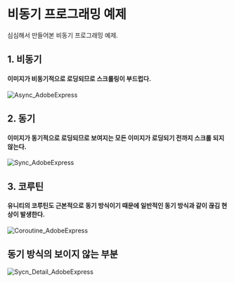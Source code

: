 
# 비동기 프로그래밍 예제

심심해서 만들어본 비동기 프로그래밍 예제.  

## 1. 비동기  
#### 이미지가 비동기적으로 로딩되므로 스크롤링이 부드럽다.
![Async_AdobeExpress](https://user-images.githubusercontent.com/69672253/178984350-8cce80d6-6186-4fa9-bbc1-6e59380ed1d0.gif)  

## 2. 동기  
#### 이미지가 동기적으로 로딩되므로 보여지는 모든 이미지가 로딩되기 전까지 스크롤 되지 않는다.
![Sync_AdobeExpress](https://user-images.githubusercontent.com/69672253/178983556-b7bcc033-8992-4628-a34d-e81b2c52158a.gif)

## 3. 코루틴  
#### 유니티의 코루틴도 근본적으로 동기 방식이기 때문에 일반적인 동기 방식과 같이 끊김 현상이 발생한다.
![Coroutine_AdobeExpress](https://user-images.githubusercontent.com/69672253/178983545-f28d567b-e2dd-4007-85cc-88cca80c324e.gif)

## 동기 방식의 보이지 않는 부분
![Sycn_Detail_AdobeExpress](https://user-images.githubusercontent.com/69672253/178983551-c9384f9c-5846-4f82-afde-7a6aea159f4c.gif)
